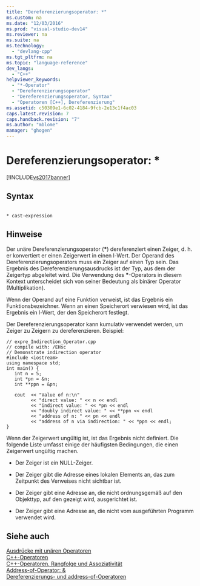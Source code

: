 ```yaml
---
title: "Dereferenzierungsoperator: *"
ms.custom: na
ms.date: "12/03/2016"
ms.prod: "visual-studio-dev14"
ms.reviewer: na
ms.suite: na
ms.technology: 
  - "devlang-cpp"
ms.tgt_pltfrm: na
ms.topic: "language-reference"
dev_langs: 
  - "C++"
helpviewer_keywords: 
  - "*-Operator"
  - "Dereferenzierungsoperator"
  - "Dereferenzierungsoperator, Syntax"
  - "Operatoren [C++], Dereferenzierung"
ms.assetid: c50309e1-6c02-4184-9fcb-2e13c1f4ac03
caps.latest.revision: 7
caps.handback.revision: "7"
ms.author: "mblome"
manager: "ghogen"
---
```

# Dereferenzierungsoperator: *
[!INCLUDE[vs2017banner](../assembler/inline/includes/vs2017banner.md)]

## Syntax  
  
```  
  
* cast-expression  
```  
  
## Hinweise  
 Der unäre Dereferenzierungsoperator \(**\***\) dereferenziert einen Zeiger, d. h. er konvertiert er einen Zeigerwert in einen l\-Wert.  Der Operand des Dereferenzierungsoperators muss ein Zeiger auf einen Typ sein.  Das Ergebnis des Dereferenzierungsausdrucks ist der Typ, aus dem der Zeigertyp abgeleitet wird.  Die Verwendung des **\***\-Operators in diesem Kontext unterscheidet sich von seiner Bedeutung als binärer Operator \(Multiplikation\).  
  
 Wenn der Operand auf eine Funktion verweist, ist das Ergebnis ein Funktionsbezeichner.  Wenn an einen Speicherort verwiesen wird, ist das Ergebnis ein l\-Wert, der den Speicherort festlegt.  
  
 Der Dereferenzierungsoperator kann kumulativ verwendet werden, um Zeiger zu Zeigern zu dereferenzieren.  Beispiel:  
  
```  
// expre_Indirection_Operator.cpp  
// compile with: /EHsc  
// Demonstrate indirection operator  
#include <iostream>  
using namespace std;  
int main() {  
   int n = 5;  
   int *pn = &n;  
   int **ppn = &pn;  
  
   cout  << "Value of n:\n"  
         << "direct value: " << n << endl  
         << "indirect value: " << *pn << endl  
         << "doubly indirect value: " << **ppn << endl  
         << "address of n: " << pn << endl  
         << "address of n via indirection: " << *ppn << endl;  
}  
```  
  
 Wenn der Zeigerwert ungültig ist, ist das Ergebnis nicht definiert.  Die folgende Liste umfasst einige der häufigsten Bedingungen, die einen Zeigerwert ungültig machen.  
  
-   Der Zeiger ist ein NULL\-Zeiger.  
  
-   Der Zeiger gibt die Adresse eines lokalen Elements an, das zum Zeitpunkt des Verweises nicht sichtbar ist.  
  
-   Der Zeiger gibt eine Adresse an, die nicht ordnungsgemäß auf den Objekttyp, auf den gezeigt wird, ausgerichtet ist.  
  
-   Der Zeiger gibt eine Adresse an, die nicht vom ausgeführten Programm verwendet wird.  
  
## Siehe auch  
 [Ausdrücke mit unären Operatoren](../cpp/expressions-with-unary-operators.md)   
 [C\+\+\-Operatoren](../misc/cpp-operators.md)   
 [C\+\+\-Operatoren, Rangfolge und Assoziativität](../cpp/cpp-built-in-operators-precedence-and-associativity.md)   
 [Address\-of\-Operator: &](../cpp/address-of-operator-amp.md)   
 [Dereferenzierungs\- und address\-of\-Operatoren](../c-language/indirection-and-address-of-operators.md)